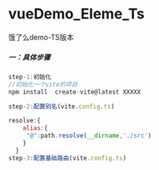 # vueDemo_Eleme_Ts
饿了么demo-TS版本

##### 一：具体步骤

~~~js
step-1:初始化
//初始化一个vite的项目
npm install  create-vite@latest XXXXX

step-2:配置别名(vite.config.ts)

resolve:{
    alias:{
     "@":path.resolve(__dirname,'./src')
    }
  }
step-3:配置基础路由(vite.config.ts)



~~~











